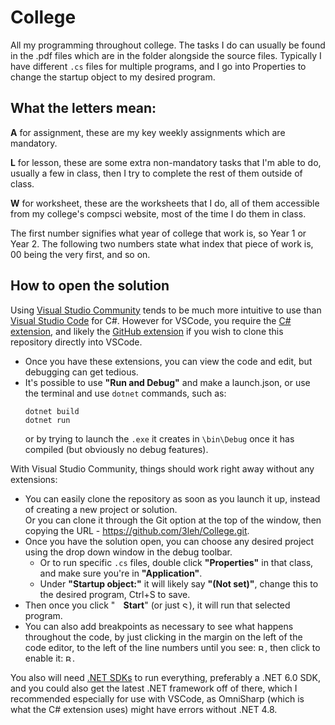 # College
All my programming throughout college. The tasks I do can usually be found in the .pdf files which are in the folder alongside the source files. Typically I have different `.cs` files for multiple programs, and I go into Properties to change the startup object to my desired program.

## What the letters mean:
**A** for assignment, these are my key weekly assignments which are mandatory.

**L** for lesson, these are some extra non-mandatory tasks that I'm able to do, usually a few in class, then I try to complete the rest of them outside of class.

**W** for worksheet, these are the worksheets that I do, all of them accessible from my college's compsci website, most of the time I do them in class. 

The first number signifies what year of college that work is, so Year 1 or Year 2. The following two numbers state what index that piece of work is, 00 being the very first, and so on.

## How to open the solution
Using [Visual Studio Community](https://visualstudio.microsoft.com/vs/community/ "Download Visual Studio Community") tends to be much more intuitive to use than [Visual Studio Code](https://code.visualstudio.com/ "Download Visual Studio Code") for C#.
However for VSCode, you require the [C# extension](https://marketplace.visualstudio.com/items?itemName=ms-dotnettools.csharp "Download the C# extension"), and likely the [GitHub extension](https://marketplace.visualstudio.com/items?itemName=GitHub.vscode-pull-request-github "Download the GitHub extension") if you wish to clone this repository directly into VSCode.  
- Once you have these extensions, you can view the code and edit, but debugging can get tedious. 
- It's possible to use **"Run and Debug"** and make a launch.json, or use the terminal and use `dotnet` commands, such as: 
    ```batch
    dotnet build
    dotnet run
    ```
    or by trying to launch the `.exe` it creates in `\bin\Debug` once it has compiled (but obviously no debug features).

With Visual Studio Community, things should work right away without any extensions:
- You can easily clone the repository as soon as you launch it up, instead of creating a new project or solution.  
 Or you can clone it through the Git option at the top of the window, then copying the URL - https://github.com/3leh/College.git.
 - Once you have the solution open, you can choose any desired project using the drop down window in the debug toolbar.
    - Or to run specific `.cs` files, double click **"Properties"** in that class, and make sure you're in **"Application"**. 
    - Under **"Startup object:"** it will likely say **"(Not set)"**, change this to the desired program, Ctrl+S to save.
- Then once you click "**<picture><img src="https://github.com/3leh/College/assets/37591724/7d123503-75d1-47b2-b7c8-c75485454391" width='11' height='11'></picture> Start**" (or just <picture><img src="https://github.com/3leh/College/assets/37591724/982379dc-5468-4c86-908d-b2dad7094137" width='11' height='11' title="Start Without Debugging (Ctrl+F5)"></picture>), it will run that selected program.
- You can also add breakpoints as necessary to see what happens throughout the code, by just clicking in the margin on the left of the code editor, to the left of the line numbers until you see:
<picture><source media="(prefers-color-scheme: dark)" srcset="https://github.com/3leh/College/assets/37591724/2dd0bd0c-c6fb-4f57-98ca-e1d581fee13e"><img src="https://github.com/3leh/College/assets/37591724/94b977f5-7ce6-4502-9f2a-ca004e8910df" width='11' height='11' title="Breakpoint Available"></picture>, then click to enable it: <picture><img src="https://github.com/3leh/College/assets/37591724/5c99624f-7834-498b-8cbc-07d175075edd" width='11' height='11' title="Breakpoint Enabled"></picture>.

You also will need [.NET SDKs](https://dotnet.microsoft.com/en-us/download/visual-studio-sdks "Download .NET") to run everything, preferably a .NET 6.0 SDK, and you could also get the latest .NET framework off of there, which I recommended especially for use with VSCode, as OmniSharp (which is what the C# extension uses) might have errors without .NET 4.8.
